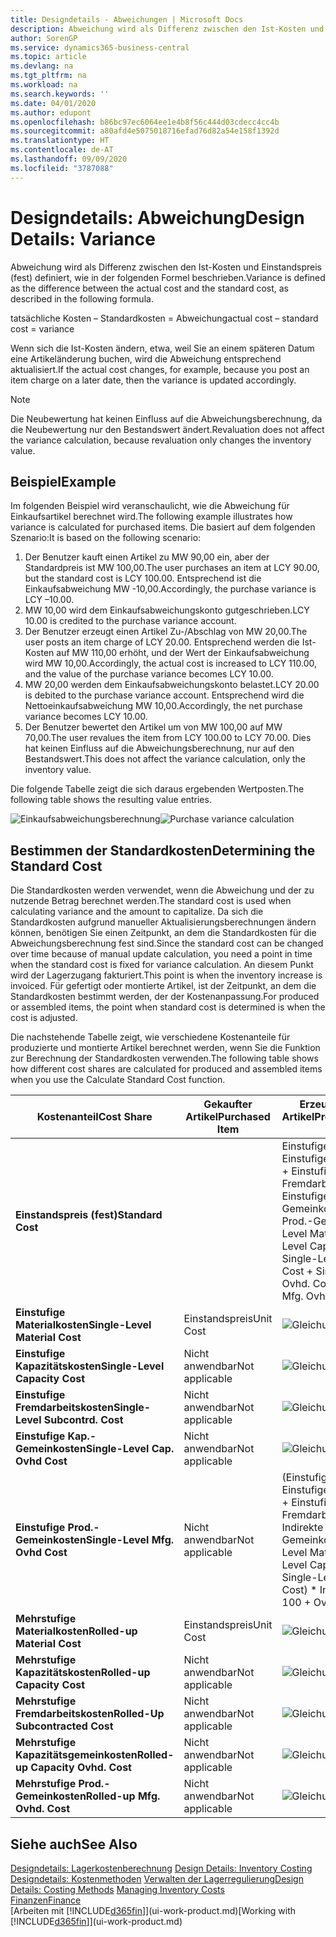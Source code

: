 ```yaml
---
title: Designdetails - Abweichungen | Microsoft Docs
description: Abweichung wird als Differenz zwischen den Ist-Kosten und Einstandspreis (fest) definiert, wie in der folgenden Formel beschrieben.
author: SorenGP
ms.service: dynamics365-business-central
ms.topic: article
ms.devlang: na
ms.tgt_pltfrm: na
ms.workload: na
ms.search.keywords: ''
ms.date: 04/01/2020
ms.author: edupont
ms.openlocfilehash: b86bc97ec6064ee1e4b8f56c444d03cdecc4cc4b
ms.sourcegitcommit: a80afd4e5075018716efad76d82a54e158f1392d
ms.translationtype: HT
ms.contentlocale: de-AT
ms.lasthandoff: 09/09/2020
ms.locfileid: "3787088"
---
```

# <a name="design-details-variance"></a><span data-ttu-id="4b872-103">Designdetails: Abweichung</span><span class="sxs-lookup"><span data-stu-id="4b872-103">Design Details: Variance</span></span>
<span data-ttu-id="4b872-104">Abweichung wird als Differenz zwischen den Ist-Kosten und Einstandspreis (fest) definiert, wie in der folgenden Formel beschrieben.</span><span class="sxs-lookup"><span data-stu-id="4b872-104">Variance is defined as the difference between the actual cost and the standard cost, as described in the following formula.</span></span>  

 <span data-ttu-id="4b872-105">tatsächliche Kosten – Standardkosten = Abweichung</span><span class="sxs-lookup"><span data-stu-id="4b872-105">actual cost – standard cost = variance</span></span>  

 <span data-ttu-id="4b872-106">Wenn sich die Ist-Kosten ändern, etwa, weil Sie an einem späteren Datum eine Artikeländerung buchen, wird die Abweichung entsprechend aktualisiert.</span><span class="sxs-lookup"><span data-stu-id="4b872-106">If the actual cost changes, for example, because you post an item charge on a later date, then the variance is updated accordingly.</span></span>  

> [!NOTE]  
>  <span data-ttu-id="4b872-107">Die Neubewertung hat keinen Einfluss auf die Abweichungsberechnung, da die Neubewertung nur den Bestandswert ändert.</span><span class="sxs-lookup"><span data-stu-id="4b872-107">Revaluation does not affect the variance calculation, because revaluation only changes the inventory value.</span></span>  

## <a name="example"></a><span data-ttu-id="4b872-108">Beispiel</span><span class="sxs-lookup"><span data-stu-id="4b872-108">Example</span></span>  
 <span data-ttu-id="4b872-109">Im folgenden Beispiel wird veranschaulicht, wie die Abweichung für Einkaufsartikel berechnet wird.</span><span class="sxs-lookup"><span data-stu-id="4b872-109">The following example illustrates how variance is calculated for purchased items.</span></span> <span data-ttu-id="4b872-110">Die basiert auf dem folgenden Szenario:</span><span class="sxs-lookup"><span data-stu-id="4b872-110">It is based on the following scenario:</span></span>  

1.  <span data-ttu-id="4b872-111">Der Benutzer kauft einen Artikel zu MW 90,00 ein, aber der Standardpreis ist MW 100,00.</span><span class="sxs-lookup"><span data-stu-id="4b872-111">The user purchases an item at LCY 90.00, but the standard cost is LCY 100.00.</span></span> <span data-ttu-id="4b872-112">Entsprechend ist die Einkaufsabweichung MW -10,00.</span><span class="sxs-lookup"><span data-stu-id="4b872-112">Accordingly, the purchase variance is LCY –10.00.</span></span>  
2.  <span data-ttu-id="4b872-113">MW 10,00 wird dem Einkaufsabweichungskonto gutgeschrieben.</span><span class="sxs-lookup"><span data-stu-id="4b872-113">LCY 10.00 is credited to the purchase variance account.</span></span>  
3.  <span data-ttu-id="4b872-114">Der Benutzer erzeugt einen Artikel Zu-/Abschlag von MW 20,00.</span><span class="sxs-lookup"><span data-stu-id="4b872-114">The user posts an item charge of LCY 20.00.</span></span> <span data-ttu-id="4b872-115">Entsprechend werden die Ist-Kosten auf MW 110,00 erhöht, und der Wert der Einkaufsabweichung wird MW 10,00.</span><span class="sxs-lookup"><span data-stu-id="4b872-115">Accordingly, the actual cost is increased to LCY 110.00, and the value of the purchase variance becomes LCY 10.00.</span></span>  
4.  <span data-ttu-id="4b872-116">MW 20,00 werden dem Einkaufsabweichungskonto belastet.</span><span class="sxs-lookup"><span data-stu-id="4b872-116">LCY 20.00 is debited to the purchase variance account.</span></span> <span data-ttu-id="4b872-117">Entsprechend wird die Nettoeinkaufsabweichung MW 10,00.</span><span class="sxs-lookup"><span data-stu-id="4b872-117">Accordingly, the net purchase variance becomes LCY 10.00.</span></span>  
5.  <span data-ttu-id="4b872-118">Der Benutzer bewertet den Artikel um von MW 100,00 auf MW 70,00.</span><span class="sxs-lookup"><span data-stu-id="4b872-118">The user revalues the item from LCY 100.00 to LCY 70.00.</span></span> <span data-ttu-id="4b872-119">Dies hat keinen Einfluss auf die Abweichungsberechnung, nur auf den Bestandswert.</span><span class="sxs-lookup"><span data-stu-id="4b872-119">This does not affect the variance calculation, only the inventory value.</span></span>  

 <span data-ttu-id="4b872-120">Die folgende Tabelle zeigt die sich daraus ergebenden Wertposten.</span><span class="sxs-lookup"><span data-stu-id="4b872-120">The following table shows the resulting value entries.</span></span>  

 <span data-ttu-id="4b872-121">![Einkaufsabweichungsberechnung](media/design_details_inventory_costing_11_purchase_variance.png "Einkaufsabweichungsberechnung")</span><span class="sxs-lookup"><span data-stu-id="4b872-121">![Purchase variance calculation](media/design_details_inventory_costing_11_purchase_variance.png "Purchase variance calculation")</span></span>  

## <a name="determining-the-standard-cost"></a><span data-ttu-id="4b872-122">Bestimmen der Standardkosten</span><span class="sxs-lookup"><span data-stu-id="4b872-122">Determining the Standard Cost</span></span>  
 <span data-ttu-id="4b872-123">Die Standardkosten werden verwendet, wenn die Abweichung und der zu nutzende Betrag berechnet werden.</span><span class="sxs-lookup"><span data-stu-id="4b872-123">The standard cost is used when calculating variance and the amount to capitalize.</span></span> <span data-ttu-id="4b872-124">Da sich die Standardkosten aufgrund manueller Aktualisierungsberechnungen ändern können, benötigen Sie einen Zeitpunkt, an dem die Standardkosten für die Abweichungsberechnung fest sind.</span><span class="sxs-lookup"><span data-stu-id="4b872-124">Since the standard cost can be changed over time because of manual update calculation, you need a point in time when the standard cost is fixed for variance calculation.</span></span> <span data-ttu-id="4b872-125">An diesem Punkt wird der Lagerzugang fakturiert.</span><span class="sxs-lookup"><span data-stu-id="4b872-125">This point is when the inventory increase is invoiced.</span></span> <span data-ttu-id="4b872-126">Für gefertigt oder montierte Artikel, ist der Zeitpunkt, an dem die Standardkosten bestimmt werden, der der Kostenanpassung.</span><span class="sxs-lookup"><span data-stu-id="4b872-126">For produced or assembled items, the point when standard cost is determined is when the cost is adjusted.</span></span>  

 <span data-ttu-id="4b872-127">Die nachstehende Tabelle zeigt, wie verschiedene Kostenanteile für produzierte und montierte Artikel berechnet werden, wenn Sie die Funktion zur Berechnung der Standardkosten verwenden.</span><span class="sxs-lookup"><span data-stu-id="4b872-127">The following table shows how different cost shares are calculated for produced and assembled items when you use the Calculate Standard Cost function.</span></span>  

|<span data-ttu-id="4b872-128">Kostenanteil</span><span class="sxs-lookup"><span data-stu-id="4b872-128">Cost Share</span></span>|<span data-ttu-id="4b872-129">Gekaufter Artikel</span><span class="sxs-lookup"><span data-stu-id="4b872-129">Purchased Item</span></span>|<span data-ttu-id="4b872-130">Erzeugter/Montierter Artikel</span><span class="sxs-lookup"><span data-stu-id="4b872-130">Produced/Assembled Item</span></span>|  
|----------------|--------------------|------------------------------|  
|<span data-ttu-id="4b872-131">**Einstandspreis (fest)**</span><span class="sxs-lookup"><span data-stu-id="4b872-131">**Standard Cost**</span></span>||<span data-ttu-id="4b872-132">Einstufige Materialkosten + Einstufige Kapazitätskosten + Einstufige Fremdarbeitskosten + Einstufige Kap.-Gemeinkosten + Einstufige Prod.-Gemeinkosten</span><span class="sxs-lookup"><span data-stu-id="4b872-132">Single-Level Material Cost + Single-Level Capacity Cost + Single-Level Subcontrd. Cost + Single-Level Cap. Ovhd. Cost + Single-Level Mfg. Ovhd. Cost</span></span>|  
|<span data-ttu-id="4b872-133">**Einstufige Materialkosten**</span><span class="sxs-lookup"><span data-stu-id="4b872-133">**Single-Level Material Cost**</span></span>|<span data-ttu-id="4b872-134">Einstandspreis</span><span class="sxs-lookup"><span data-stu-id="4b872-134">Unit Cost</span></span>|<span data-ttu-id="4b872-135">![Gleichung 1](media/design_details_inventory_costing_11_equation_1.png "Gleichung 1")</span><span class="sxs-lookup"><span data-stu-id="4b872-135">![Equation 1](media/design_details_inventory_costing_11_equation_1.png "Equation 1")</span></span>|  
|<span data-ttu-id="4b872-136">**Einstufige Kapazitätskosten**</span><span class="sxs-lookup"><span data-stu-id="4b872-136">**Single-Level Capacity Cost**</span></span>|<span data-ttu-id="4b872-137">Nicht anwendbar</span><span class="sxs-lookup"><span data-stu-id="4b872-137">Not applicable</span></span>|<span data-ttu-id="4b872-138">![Gleichung 2](media/design_details_inventory_costing_11_equation_2.png "Gleichung 2")</span><span class="sxs-lookup"><span data-stu-id="4b872-138">![Equation 2](media/design_details_inventory_costing_11_equation_2.png "Equation 2")</span></span>|  
|<span data-ttu-id="4b872-139">**Einstufige Fremdarbeitskosten**</span><span class="sxs-lookup"><span data-stu-id="4b872-139">**Single-Level Subcontrd. Cost**</span></span>|<span data-ttu-id="4b872-140">Nicht anwendbar</span><span class="sxs-lookup"><span data-stu-id="4b872-140">Not applicable</span></span>|<span data-ttu-id="4b872-141">![Gleichung 3](media/design_details_inventory_costing_11_equation_3.png "Gleichung 3")</span><span class="sxs-lookup"><span data-stu-id="4b872-141">![Equation 3](media/design_details_inventory_costing_11_equation_3.png "Equation 3")</span></span>|  
|<span data-ttu-id="4b872-142">**Einstufige Kap.-Gemeinkosten**</span><span class="sxs-lookup"><span data-stu-id="4b872-142">**Single-Level Cap. Ovhd Cost**</span></span>|<span data-ttu-id="4b872-143">Nicht anwendbar</span><span class="sxs-lookup"><span data-stu-id="4b872-143">Not applicable</span></span>|<span data-ttu-id="4b872-144">![Gleichung 4](media/design_details_inventory_costing_11_equation_4.png "Gleichung 4")</span><span class="sxs-lookup"><span data-stu-id="4b872-144">![Equation 4](media/design_details_inventory_costing_11_equation_4.png "Equation 4")</span></span>|  
|<span data-ttu-id="4b872-145">**Einstufige Prod.-Gemeinkosten**</span><span class="sxs-lookup"><span data-stu-id="4b872-145">**Single-Level Mfg. Ovhd Cost**</span></span>|<span data-ttu-id="4b872-146">Nicht anwendbar</span><span class="sxs-lookup"><span data-stu-id="4b872-146">Not applicable</span></span>|<span data-ttu-id="4b872-147">(Einstufige Materialkosten + Einstufige Kapazitätskosten + Einstufige Fremdarbeitskosten) \* Indirekte Kosten %/100 + Gemeinkostensatz</span><span class="sxs-lookup"><span data-stu-id="4b872-147">(Single-Level Material Cost + Single-Level Capacity Cost + Single-Level Subcontrd. Cost) \* Indirect Cost % / 100 + Overhead Rate</span></span>|  
|<span data-ttu-id="4b872-148">**Mehrstufige Materialkosten**</span><span class="sxs-lookup"><span data-stu-id="4b872-148">**Rolled-up Material Cost**</span></span>|<span data-ttu-id="4b872-149">Einstandspreis</span><span class="sxs-lookup"><span data-stu-id="4b872-149">Unit Cost</span></span>|<span data-ttu-id="4b872-150">![Gleichung 5](media/design_details_inventory_costing_11_equation_5.png "Gleichung 5")</span><span class="sxs-lookup"><span data-stu-id="4b872-150">![Equation 5](media/design_details_inventory_costing_11_equation_5.png "Equation 5")</span></span>|  
|<span data-ttu-id="4b872-151">**Mehrstufige Kapazitätskosten**</span><span class="sxs-lookup"><span data-stu-id="4b872-151">**Rolled-up Capacity Cost**</span></span>|<span data-ttu-id="4b872-152">Nicht anwendbar</span><span class="sxs-lookup"><span data-stu-id="4b872-152">Not applicable</span></span>|<span data-ttu-id="4b872-153">![Gleichung 6](media/design_details_inventory_costing_11_equation_6.png "Gleichung 6")</span><span class="sxs-lookup"><span data-stu-id="4b872-153">![Equation 6](media/design_details_inventory_costing_11_equation_6.png "Equation 6")</span></span>|  
|<span data-ttu-id="4b872-154">**Mehrstufige Fremdarbeitskosten**</span><span class="sxs-lookup"><span data-stu-id="4b872-154">**Rolled-Up Subcontracted Cost**</span></span>|<span data-ttu-id="4b872-155">Nicht anwendbar</span><span class="sxs-lookup"><span data-stu-id="4b872-155">Not applicable</span></span>|<span data-ttu-id="4b872-156">![Gleichung 7](media/design_details_inventory_costing_11_equation_7.png "Gleichung 7")</span><span class="sxs-lookup"><span data-stu-id="4b872-156">![Equation 7](media/design_details_inventory_costing_11_equation_7.png "Equation 7")</span></span>|  
|<span data-ttu-id="4b872-157">**Mehrstufige Kapazitätsgemeinkosten**</span><span class="sxs-lookup"><span data-stu-id="4b872-157">**Rolled-up Capacity Ovhd. Cost**</span></span>|<span data-ttu-id="4b872-158">Nicht anwendbar</span><span class="sxs-lookup"><span data-stu-id="4b872-158">Not applicable</span></span>|<span data-ttu-id="4b872-159">![Gleichung 8](media/design_details_inventory_costing_11_equation_8.png "Gleichung 8")</span><span class="sxs-lookup"><span data-stu-id="4b872-159">![Equation 8](media/design_details_inventory_costing_11_equation_8.png "Equation 8")</span></span>|  
|<span data-ttu-id="4b872-160">**Mehrstufige Prod.-Gemeinkosten**</span><span class="sxs-lookup"><span data-stu-id="4b872-160">**Rolled-up Mfg. Ovhd. Cost**</span></span>|<span data-ttu-id="4b872-161">Nicht anwendbar</span><span class="sxs-lookup"><span data-stu-id="4b872-161">Not applicable</span></span>|<span data-ttu-id="4b872-162">![Gleichung 9](media/design_details_inventory_costing_11_equation_9.png "Gleichung 9")</span><span class="sxs-lookup"><span data-stu-id="4b872-162">![Equation 9](media/design_details_inventory_costing_11_equation_9.png "Equation 9")</span></span>|  

## <a name="see-also"></a><span data-ttu-id="4b872-163">Siehe auch</span><span class="sxs-lookup"><span data-stu-id="4b872-163">See Also</span></span>  
 <span data-ttu-id="4b872-164">[Designdetails: Lagerkostenberechnung](design-details-inventory-costing.md) </span><span class="sxs-lookup"><span data-stu-id="4b872-164">[Design Details: Inventory Costing](design-details-inventory-costing.md) </span></span>  
 <span data-ttu-id="4b872-165">[Designdetails: Kostenmethoden](design-details-costing-methods.md) [Verwalten der Lagerregulierung](finance-manage-inventory-costs.md)</span><span class="sxs-lookup"><span data-stu-id="4b872-165">[Design Details: Costing Methods](design-details-costing-methods.md) [Managing Inventory Costs](finance-manage-inventory-costs.md)</span></span>  
 [<span data-ttu-id="4b872-166">Finanzen</span><span class="sxs-lookup"><span data-stu-id="4b872-166">Finance</span></span>](finance.md)  
 <span data-ttu-id="4b872-167">[Arbeiten mit [!INCLUDE[d365fin](includes/d365fin_md.md)]](ui-work-product.md)</span><span class="sxs-lookup"><span data-stu-id="4b872-167">[Working with [!INCLUDE[d365fin](includes/d365fin_md.md)]](ui-work-product.md)</span></span>
